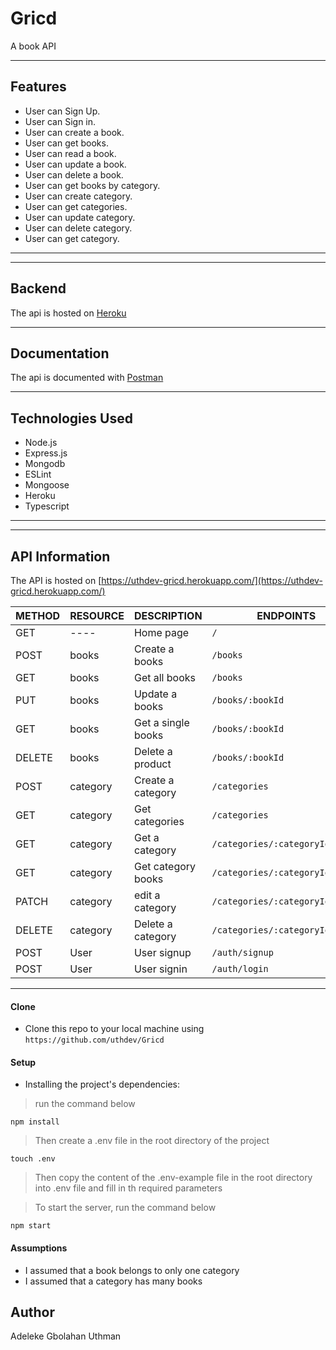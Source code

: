 # Gricd

A book API

---

## Features

- User can Sign Up.
- User can Sign in.
- User can create a book.
- User can get books.
- User can read a book.
- User can update a book.
- User can delete a book.
- User can get books by category.
- User can create category.
- User can get categories.
- User can update category.
- User can delete category.
- User can get category.

---

---

## Backend

The api is hosted on [Heroku](https://uthdev-gricd.herokuapp.com/)

---

## Documentation

The api is documented with [Postman](https://documenter.getpostman.com/view/6265858/UVkjwyJB)

---

## Technologies Used

- Node.js
- Express.js
- Mongodb
- ESLint
- Mongoose
- Heroku
- Typescript

---

---

## API Information

The API is hosted on [https://uthdev-gricd.herokuapp.com/](https://uthdev-gricd.herokuapp.com/)

METHOD |  RESOURCE   |     DESCRIPTION                | ENDPOINTS
-------|-------------|--------------------------------|-----------
GET    | ----        | Home page                      |`/`
POST   | books       | Create a books                 |`/books`
GET    | books       | Get all books                  |`/books`
PUT    | books       | Update a books                 |`/books/:bookId`
GET    | books       | Get a single books             |`/books/:bookId`
DELETE | books       | Delete a product               |`/books/:bookId`
POST   | category    | Create a category              |`/categories`
GET    | category    | Get categories                 |`/categories`
GET    | category    | Get a category                 |`/categories/:categoryId`
GET    | category    | Get category books             |`/categories/:categoryId/books`
PATCH  | category    | edit a category                |`/categories/:categoryId`
DELETE | category    | Delete a category              |`/categories/:categoryId`
POST   | User        | User signup                    |`/auth/signup`
POST   | User        | User signin                    |`/auth/login`

---

#### Clone

- Clone this repo to your local machine using `https://github.com/uthdev/Gricd`

#### Setup

- Installing the project's dependencies:

> run the command below

```shell
npm install
```

> Then create a .env file in the root directory of the project

```shell
touch .env
```

> Then copy the content of the .env-example file in the root directory into .env file and fill in th required parameters

> To start the server, run the command below

```shell
npm start
```

#### Assumptions

- I assumed that a book belongs to only one category
- I assumed that a category has many books

## Author

Adeleke Gbolahan Uthman
